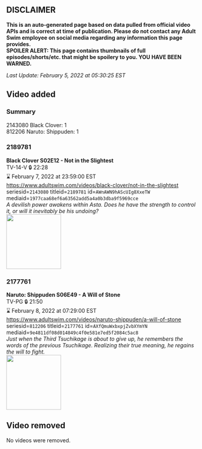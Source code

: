 ## DISCLAIMER
**This is an auto-generated page based on data pulled from official video APIs and is correct at time of publication. Please do not contact any Adult Swim employee on social media regarding any information this page provides.**  
**SPOILER ALERT: This page contains thumbnails of full episodes/shorts/etc. that might be spoilery to you. YOU HAVE BEEN WARNED.**  

_Last Update: February 5, 2022 at 05:30:25 EST_
## Video added
### Summary
2143080 Black Clover: 1  
812206 Naruto: Shippuden: 1  
### 2189781
**Black Clover S02E12 - Not in the Slightest**  
TV-14-V 🔒 22:28  
⌛ February 7, 2022 at 23:59:00 EST  
https://www.adultswim.com/videos/black-clover/not-in-the-slightest  
seriesid=`2143080` titleid=`2189781` id=`AWnAWN9hAScUIg8XxeTW` mediaid=`1977caa68ef6a63562add5a4a0b3dba9f5969cce`  
_A devilish power awakens within Asta. Does he have the strength to control it, or will it inevitably be his undoing?_  
<a href="https://i.cdn.turner.com/adultswim/big/image-upload/thumbnails/thumb-2_image-15537102261039.jpg"><img src="https://i.cdn.turner.com/adultswim/big/image-upload/thumbnails/thumb-2_image-15537102261039.jpg" height="144px" /></a>
### 2177761
**Naruto: Shippuden S06E49 - A Will of Stone**  
TV-PG 🔒 21:50  
⌛ February 8, 2022 at 07:29:00 EST  
https://www.adultswim.com/videos/naruto-shippuden/a-will-of-stone  
seriesid=`812206` titleid=`2177761` id=`AXfQmuWxbxpjZvbXYmYN` mediaid=`9e4811df08d014849c4f0e581e7ed5f2084c5ac8`  
_Just when the Third Tsuchikage is about to give up, he remembers the words of the previous Tsuchikage. Realizing their true meaning, he regains the will to fight._  
<a href="https://media.cdn.adultswim.com/uploads/20210223/thumbnails/2_212231535419-NarutoShippuden_332_WillOfStone.jpg"><img src="https://media.cdn.adultswim.com/uploads/20210223/thumbnails/2_212231535419-NarutoShippuden_332_WillOfStone.jpg" height="144px" /></a>
## Video removed
No videos were removed.  
